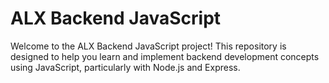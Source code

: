 # ALX Backend JavaScript

Welcome to the ALX Backend JavaScript project! This repository is designed to help you learn and implement backend development concepts using JavaScript, particularly with Node.js and Express.



